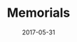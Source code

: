 ---
layout: gallery
title: Memorials
date: 2017-05-31
images:
        - url: http://i.imgur.com/UJAp9Dd.jpg
        - url: http://i.imgur.com/EtsFVjH.jpg
        - url: http://i.imgur.com/Mi7Kjb6.jpg
        - url: http://i.imgur.com/vcCrzP9.jpg
        - url: http://i.imgur.com/RclOYjd.jpg
        - url: http://i.imgur.com/z4SyakI.jpg
        - url: http://i.imgur.com/9Czihy1.jpg
        - url: http://i.imgur.com/jyhzihJ.jpg
        - url: http://i.imgur.com/pN6oL0L.jpg
category: gallery
featured: http://i.imgur.com/RclOYjd.jpg
---